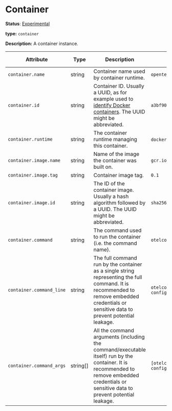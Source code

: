 # Container

**Status**: [Experimental][DocumentStatus]

**type:** `container`

**Description:** A container instance.

<!-- semconv container -->
| Attribute  | Type | Description  | Examples  | Requirement Level |
|---|---|---|---|---|
| `container.name` | string | Container name used by container runtime. | `opentelemetry-autoconf` | Recommended |
| `container.id` | string | Container ID. Usually a UUID, as for example used to [identify Docker containers](https://docs.docker.com/engine/reference/run/#container-identification). The UUID might be abbreviated. | `a3bf90e006b2` | Recommended |
| `container.runtime` | string | The container runtime managing this container. | `docker`; `containerd`; `rkt` | Recommended |
| `container.image.name` | string | Name of the image the container was built on. | `gcr.io/opentelemetry/operator` | Recommended |
| `container.image.tag` | string | Container image tag. | `0.1` | Recommended |
| `container.image.id` | string | The ID of the container image. Usually a hash algorithm followed by a UUID. The UUID might be abbreviated. | `sha256:f90d814248a0` | Recommended |
| `container.command` | string | The command used to run the container (i.e. the command name). | `otelcontribcol` | Recommended |
| `container.command_line` | string | The full command run by the container as a single string representing the full command. It is recommended to remove embedded credentials or sensitive data to prevent potential leakage. | `otelcontribcol --config config.yaml` | Recommended |
| `container.command_args` | string[] | All the command arguments (including the command/executable itself) run by the container. It is recommended to remove embedded credentials or sensitive data to prevent potential leakage. | `[otelcontribcol, --config, config.yaml]` | Recommended |
<!-- endsemconv -->

[DocumentStatus]: https://github.com/open-telemetry/opentelemetry-specification/blob/v1.21.0/specification/document-status.md
